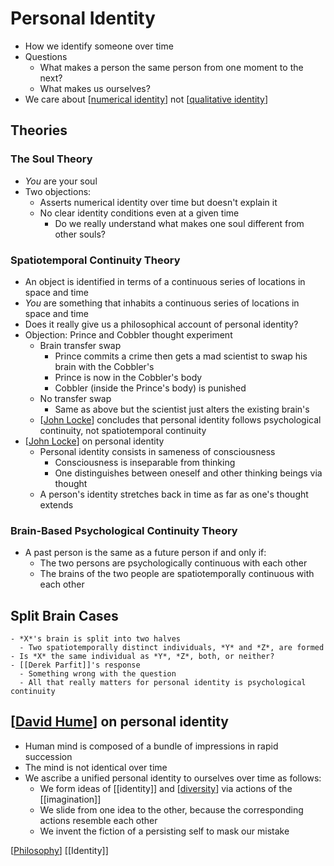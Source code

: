 # Personal Identity

- How we identify someone over time
- Questions
  - What makes a person the same person from one moment to the next?
  - What makes us ourselves?
- We care about [[numerical identity]] not [[qualitative identity]]

## Theories

### The Soul Theory

- *You* are your soul
- Two objections:
  - Asserts numerical identity over time but doesn't explain it
  - No clear identity conditions even at a given time
    - Do we really understand what makes one soul different from other souls?

### Spatiotemporal Continuity Theory

- An object is identified in terms of a continuous series of locations in space and time
- *You* are something that inhabits a continuous series of locations in space and time
- Does it really give us a philosophical account of personal identity?
- Objection: Prince and Cobbler thought experiment
  - Brain transfer swap
    - Prince commits a crime then gets a mad scientist to swap his brain with the Cobbler's
    - Prince is now in the Cobbler's body
    - Cobbler (inside the Prince's body) is punished
  - No transfer swap
    - Same as above but the scientist just alters the existing brain's
  - [[John Locke]] concludes that personal identity follows psychological continuity, not spatiotemporal continuity
- [[John Locke]] on personal identity
  - Personal identity consists in sameness of consciousness
    - Consciousness is inseparable from thinking
    - One distinguishes between oneself and other thinking beings via thought
  - A person's identity stretches back in time as far as one's thought extends

### Brain-Based Psychological Continuity Theory

- A past person is the same as a future person if and only if:
  - The two persons are psychologically continuous with each other
  - The brains of the two people are spatiotemporally continuous with each other

## Split Brain Cases
    - *X*'s brain is split into two halves
      - Two spatiotemporally distinct individuals, *Y* and *Z*, are formed
    - Is *X* the same individual as *Y*, *Z*, both, or neither?
    - [[Derek Parfit]]'s response
      - Something wrong with the question
      - All that really matters for personal identity is psychological continuity

## [[David Hume]] on personal identity

- Human mind is composed of a bundle of impressions in rapid succession
- The mind is not identical over time
- We ascribe a unified personal identity to ourselves over time as follows:
  - We form ideas of [[identity]] and [[diversity]] via actions of the [[imagination]]
  - We slide from one idea to the other, because the corresponding actions resemble each other
  - We invent the fiction of a persisting self to mask our mistake

[[Philosophy]] [[Identity]]


[//begin]: # "Autogenerated link references for markdown compatibility"
[numerical identity]: numerical-identity "Numerical Identity"
[qualitative identity]: qualitative-identity "Qualitative Identity"
[John Locke]: john-locke "John Locke"
[David Hume]: david-hume "David Hume"
[diversity]: diversity "Diversity"
[Philosophy]: philosophy "Philosophy"
[//end]: # "Autogenerated link references"